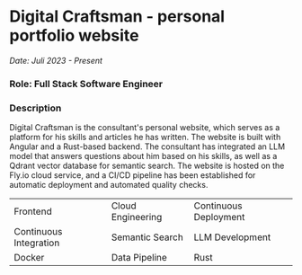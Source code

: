# Digital Craftsman - personal portfolio website

*Date: Juli 2023 - Present*

### Role: Full Stack Software Engineer

<a href="https://github.com/DennisJensen95/digital-craftsman" target="_blank">
<i class="fab fa-github custom-icon"></i>
</a>
<a href="https://digitalcraftsman.dk" target="_blank">
<i class="fas fa-globe custom-icon"></i>
</a>

### Description

Digital Craftsman is the consultant's personal website, which serves as a
platform for his skills and articles he has written. The website is built with
Angular and a Rust-based backend. The consultant has integrated an LLM
model that answers questions about him based on his skills, as well as a Qdrant
vector database for semantic search. The website is hosted on the Fly.io cloud
service, and a CI/CD pipeline has been established for automatic deployment
and automated quality checks.

<table>
    <tr>
        <td>Frontend</td>
        <td>Cloud Engineering</td>
        <td>Continuous Deployment</td>
    </tr>
    <tr>
        <td>Continuous Integration</td>
        <td>Semantic Search</td>
        <td>LLM Development</td>
    </tr>
    <tr>
        <td>Docker</td>
        <td>Data Pipeline</td>
        <td>Rust</td>
    </tr>
</table>

